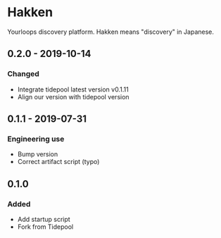 # Hakken
Yourloops discovery platform.  Hakken means "discovery" in Japanese.

## 0.2.0 - 2019-10-14
### Changed
- Integrate tidepool latest version v0.1.11
- Align our version with tidepool version

## 0.1.1 - 2019-07-31
### Engineering use
- Bump version
- Correct artifact script (typo)

## 0.1.0
### Added
- Add startup script
- Fork from Tidepool
